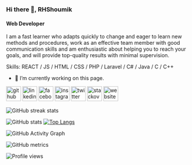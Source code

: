 ### Hi there 👋, RHShoumik
#### Web Developer
I am a fast learner who adapts quickly to change and eager to learn new methods and procedures, work as an effective team member with good communication skills and am enthusiastic about helping you to reach your goals, and will provide top-quality results with minimal supervision.

Skills: REACT / JS / HTML / CSS / PHP / Laravel  / C# / Java / C / C++

- 🔭 I’m currently working on this page. 


[<img src='https://cdn.jsdelivr.net/npm/simple-icons@3.0.1/icons/github.svg' alt='github' height='40'>](https://github.com/RHShoumik)  [<img src='https://cdn.jsdelivr.net/npm/simple-icons@3.0.1/icons/linkedin.svg' alt='linkedin' height='40'>](https://www.linkedin.com/in/ragib-hassan/)  [<img src='https://cdn.jsdelivr.net/npm/simple-icons@3.0.1/icons/facebook.svg' alt='facebook' height='40'>](https://www.facebook.com/rhshoumik/)  [<img src='https://cdn.jsdelivr.net/npm/simple-icons@3.0.1/icons/instagram.svg' alt='instagram' height='40'>](https://www.instagram.com/rhshoumik/)  [<img src='https://cdn.jsdelivr.net/npm/simple-icons@3.0.1/icons/twitter.svg' alt='twitter' height='40'>](https://twitter.com/RHShoumik)  [<img src='https://cdn.jsdelivr.net/npm/simple-icons@3.0.1/icons/stackoverflow.svg' alt='stackoverflow' height='40'>](https://stackoverflow.com/users/users/10228573/rhshoumik)  [<img src='https://cdn.jsdelivr.net/npm/simple-icons@3.0.1/icons/icloud.svg' alt='website' height='40'>](https://rhshoumik.com/)  

![GitHub streak stats](https://github-readme-streak-stats.herokuapp.com/?user=RHShoumik) 

![GitHub stats](https://github-readme-stats.vercel.app/api?username=RHShoumik&show_icons=true)  [![Top Langs](https://github-readme-stats.vercel.app/api/top-langs/?username=RHShoumik)](https://github.com/anuraghazra/github-readme-stats)

![GitHub Activity Graph](https://activity-graph.herokuapp.com/graph?username=RHShoumik)  

![GitHub metrics](https://metrics.lecoq.io/RHShoumik)   

![Profile views](https://gpvc.arturio.dev/RHShoumik)  
